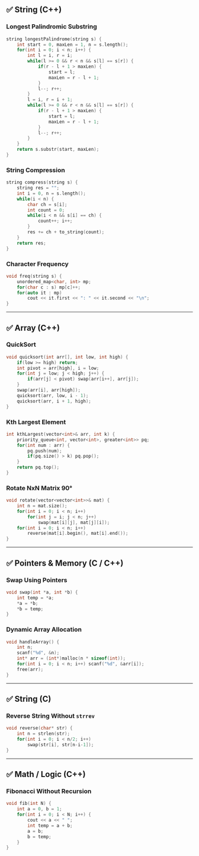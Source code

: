 

## ✅ **String (C++)**

### Longest Palindromic Substring

```cpp
string longestPalindrome(string s) {
    int start = 0, maxLen = 1, n = s.length();
    for(int i = 0; i < n; i++) {
        int l = i, r = i;
        while(l >= 0 && r < n && s[l] == s[r]) {
            if(r - l + 1 > maxLen) {
                start = l;
                maxLen = r - l + 1;
            }
            l--; r++;
        }
        l = i, r = i + 1;
        while(l >= 0 && r < n && s[l] == s[r]) {
            if(r - l + 1 > maxLen) {
                start = l;
                maxLen = r - l + 1;
            }
            l--; r++;
        }
    }
    return s.substr(start, maxLen);
}
```

### String Compression

```cpp
string compress(string s) {
    string res = "";
    int i = 0, n = s.length();
    while(i < n) {
        char ch = s[i];
        int count = 0;
        while(i < n && s[i] == ch) {
            count++; i++;
        }
        res += ch + to_string(count);
    }
    return res;
}
```

### Character Frequency

```cpp
void freq(string s) {
    unordered_map<char, int> mp;
    for(char c : s) mp[c]++;
    for(auto it : mp)
        cout << it.first << ": " << it.second << "\n";
}
```

---

## ✅ **Array (C++)**

### QuickSort

```cpp
void quicksort(int arr[], int low, int high) {
    if(low >= high) return;
    int pivot = arr[high], i = low;
    for(int j = low; j < high; j++) {
        if(arr[j] < pivot) swap(arr[i++], arr[j]);
    }
    swap(arr[i], arr[high]);
    quicksort(arr, low, i - 1);
    quicksort(arr, i + 1, high);
}
```

### Kth Largest Element

```cpp
int kthLargest(vector<int>& arr, int k) {
    priority_queue<int, vector<int>, greater<int>> pq;
    for(int num : arr) {
        pq.push(num);
        if(pq.size() > k) pq.pop();
    }
    return pq.top();
}
```

### Rotate NxN Matrix 90°

```cpp
void rotate(vector<vector<int>>& mat) {
    int n = mat.size();
    for(int i = 0; i < n; i++)
        for(int j = i; j < n; j++)
            swap(mat[i][j], mat[j][i]);
    for(int i = 0; i < n; i++)
        reverse(mat[i].begin(), mat[i].end());
}
```

---

## ✅ **Pointers & Memory (C / C++)**

### Swap Using Pointers

```c
void swap(int *a, int *b) {
    int temp = *a;
    *a = *b;
    *b = temp;
}
```

### Dynamic Array Allocation

```c
void handleArray() {
    int n;
    scanf("%d", &n);
    int* arr = (int*)malloc(n * sizeof(int));
    for(int i = 0; i < n; i++) scanf("%d", &arr[i]);
    free(arr);
}
```

---

## ✅ **String (C)**

### Reverse String Without `strrev`

```c
void reverse(char* str) {
    int n = strlen(str);
    for(int i = 0; i < n/2; i++)
        swap(str[i], str[n-i-1]);
}
```

---

## ✅ **Math / Logic (C++)**

### Fibonacci Without Recursion

```cpp
void fib(int N) {
    int a = 0, b = 1;
    for(int i = 0; i < N; i++) {
        cout << a << " ";
        int temp = a + b;
        a = b;
        b = temp;
    }
}
```
